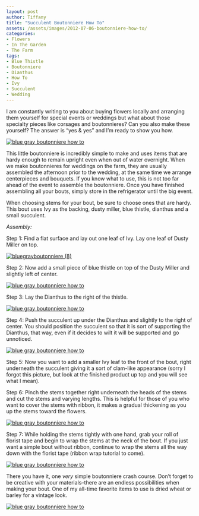 ```yaml
---
layout: post
author: Tiffany
title: "Succulent Boutonniere How To"
assets: /assets/images/2012-07-06-boutonniere-how-to/
categories: 
- Flowers
- In The Garden
- The Farm
tags: 
- Blue Thistle
- Boutonniere
- Dianthus
- How To
- Ivy
- Succulent
- Wedding
---
```


I am constantly writing to you about buying flowers locally and arranging them yourself for special events or weddings but what about those specialty pieces like corsages and boutonnieres? Can you also make these yourself? The answer is “yes & yes” and I’m ready to show you how.

[![blue gray boutonniere how to](jekyll_uploads/2012/07/bluegrayboutonniere-6-575x382.jpg "bluegrayboutonniere (6)")](http://www.sweetpeonies.com/2012/07/how-to-boutonniere/bluegrayboutonniere-6/)

This little boutonniere is incredibly simple to make and uses items that are hardy enough to remain upright even when out of water overnight. When we make boutonnieres for weddings on the farm, they are usually assembled the afternoon prior to the wedding, at the same time we arrange centerpieces and bouquets. If you know what to use, this is not too far ahead of the event to assemble the boutonniere. Once you have finished assembling all your bouts, simply store in the refrigerator until the big event.

When choosing stems for your bout, be sure to choose ones that are hardy. This bout uses Ivy as the backing, dusty miller, blue thistle, dianthus and a small succulent.

_Assembly:_

Step 1: Find a flat surface and lay out one leaf of Ivy. Lay one leaf of Dusty Miller on top.

[![](jekyll_uploads/2012/07/bluegrayboutonniere-8-575x411.jpg "bluegrayboutonniere (8)")](http://www.sweetpeonies.com/2012/07/how-to-boutonniere/bluegrayboutonniere-8/)

Step 2: Now add a small piece of blue thistle on top of the Dusty Miller and slightly left of center.

[![blue gray boutonniere how to](jekyll_uploads/2012/07/bluegrayboutonniere-1-575x410.jpg "bluegrayboutonniere (1)")](http://www.sweetpeonies.com/2012/07/how-to-boutonniere/bluegrayboutonniere-1/)

Step 3: Lay the Dianthus to the right of the thistle.

[![blue gray boutonniere how to](jekyll_uploads/2012/07/bluegrayboutonniere-2-575x411.jpg "bluegrayboutonniere (2)")](http://www.sweetpeonies.com/2012/07/how-to-boutonniere/bluegrayboutonniere-2/)

Step 4: Push the succulent up under the Dianthus and slightly to the right of center. You should position the succulent so that it is sort of supporting the Dianthus, that way, even if it decides to wilt it will be supported and go unnoticed.

[![blue gray boutonniere how to](jekyll_uploads/2012/07/bluegrayboutonniere-3-575x411.jpg "bluegrayboutonniere (3)")](http://www.sweetpeonies.com/2012/07/how-to-boutonniere/bluegrayboutonniere-3/)

Step 5: Now you want to add a smaller Ivy leaf to the front of the bout, right underneath the succulent giving it a sort of clam-like appearance (sorry I forgot this picture, but look at the finished product up top and you will see what I mean).

Step 6: Pinch the stems together right underneath the heads of the stems and cut the stems and varying lengths. This is helpful for those of you who want to cover the stems with ribbon, it makes a gradual thickening as you up the stems toward the flowers.

[![blue gray boutonniere how to](jekyll_uploads/2012/07/bluegrayboutonniere-4-575x382.jpg "bluegrayboutonniere (4)")](http://www.sweetpeonies.com/2012/07/how-to-boutonniere/bluegrayboutonniere-4/)

Step 7: While holding the stems tightly with one hand, grab your roll of florist tape and begin to wrap the stems at the neck of the bout. If you just want a simple bout without ribbon, continue to wrap the stems all the way down with the florist tape (ribbon wrap tutorial to come).

[![blue gray boutonniere how to](jekyll_uploads/2012/07/bluegrayboutonniere-5-575x410.jpg "bluegrayboutonniere (5)")](http://www.sweetpeonies.com/2012/07/how-to-boutonniere/bluegrayboutonniere-5/)

There you have it, one _very_ simple boutonniere crash course. Don’t forget to be creative with your materials–there are an endless possibilities when making your bout. One of my all-time favorite items to use is dried wheat or barley for a vintage look.

[![blue gray boutonniere how to](jekyll_uploads/2012/07/bluegrayboutonniere-7-575x411.jpg "bluegrayboutonniere (7)")](http://www.sweetpeonies.com/2012/07/how-to-boutonniere/bluegrayboutonniere-7/)